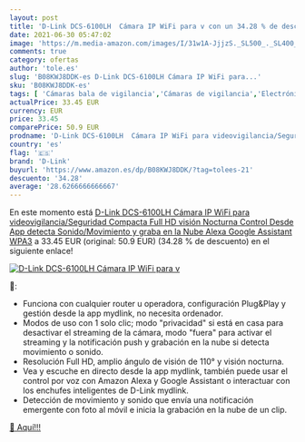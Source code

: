 ```yaml
---
layout: post
title: 'D-Link DCS-6100LH  Cámara IP WiFi para v con un 34.28 % de descuento'
date: 2021-06-30 05:47:02
image: 'https://m.media-amazon.com/images/I/31w1A-JjjzS._SL500_._SL400_.jpg'
comments: true
category: ofertas
author: 'tole.es'
slug: 'B08KWJ8DDK-es D-Link DCS-6100LH Cámara IP WiFi para...'
sku: 'B08KWJ8DDK-es'
tags: [ 'Cámaras bala de vigilancia','Cámaras de vigilancia','Electrónica','Fotografía y videocámaras','alexa','d-link', ]
actualPrice: 33.45 EUR
currency: EUR
price: 33.45
comparePrice: 50.9 EUR
prodname: 'D-Link DCS-6100LH  Cámara IP WiFi para videovigilancia/Seguridad  Compacta  Full HD  visión Nocturna  Control Desde App  detecta Sonido/Movimiento y graba en la Nube  Alexa  Google Assistant  WPA3'
country: 'es'
flag: '🇪🇸'
brand: 'D-Link'
buyurl: 'https://www.amazon.es/dp/B08KWJ8DDK/?tag=tolees-21'
descuento: '34.28'
average: '28.6266666666667'
---
```


En este momento está [D-Link DCS-6100LH  Cámara IP WiFi para videovigilancia/Seguridad  Compacta  Full HD  visión Nocturna  Control Desde App  detecta Sonido/Movimiento y graba en la Nube  Alexa  Google Assistant  WPA3](https://www.amazon.es/dp/B08KWJ8DDK/?tag=tolees-21) a 33.45 EUR (original: 50.9 EUR) (34.28 %  de descuento) en el siguiente enlace!

[![D-Link DCS-6100LH  Cámara IP WiFi para v](https://m.media-amazon.com/images/I/31w1A-JjjzS._SL500_._SL400_.jpg)](https://www.amazon.es/dp/B08KWJ8DDK/?tag=tolees-21)

🔎:

- Funciona con cualquier router u operadora, configuración Plug&Play y gestión desde la app mydlink, no necesita ordenador.
- Modos de uso con 1 solo clic; modo "privacidad" si está en casa para desactivar el streaming de la cámara, modo "fuera" para activar el streaming y la notificación push y grabación en la nube si detecta movimiento o sonido.
- Resolución Full HD, amplio ángulo de visión de 110° y visión nocturna.
- Vea y escuche en directo desde la app mydlink, también puede usar el control por voz con Amazon Alexa y Google Assistant o interactuar con los enchufes inteligentes de D-Link mydlink.
- Detección de movimiento y sonido que envía una notificación emergente con foto al móvil e inicia la grabación en la nube de un clip.

[🛒 Aquí!!!](https://www.amazon.es/dp/B08KWJ8DDK/?tag=tolees-21)
